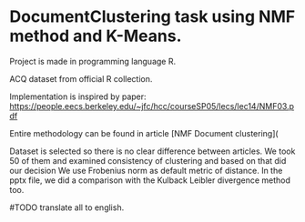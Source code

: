 # DocumentClustering task using NMF method and K-Means.

Project is made in programming language R.

ACQ dataset from official R collection. 

Implementation is inspired by paper: https://people.eecs.berkeley.edu/~jfc/hcc/courseSP05/lecs/lec14/NMF03.pdf

Entire methodology can be found in article [NMF Document clustering](


Dataset is selected so there is no clear difference between articles. We took 50 of them and examined consistency of clustering and based on that did our decision
We use Frobenius norm as default metric of distance. In the pptx file, we did a comparison with the Kulback Leibler divergence method too.

#TODO translate all to english.
